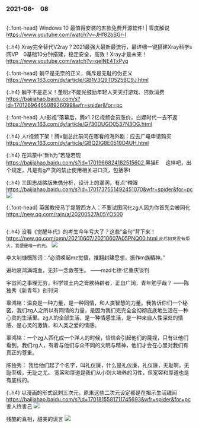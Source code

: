 ### 2021-06-　08
```note
```

{:.font-head}
Windows 10 最值得安装的五款免费开源软件! | 零度解说
<br>[
https://www.youtube.com/watch?v=JHf82bSGr-I
](
https://www.youtube.com/watch?v=JHf82bSGr-I
)

{:.h4}
Xray完全替代V2ray？2021最强大最新最流行，最详细一键搭建Xray科学s网VP　0基础10分钟搭建，稳定安全，高效！Xray才是未来！
<br>[
https://www.youtube.com/watch?v=qelNE4TxPyg
](
https://www.youtube.com/watch?v=qelNE4TxPyg
)

{:.font-head}
躺平是无奈的正义，痛斥是无耻的伪正义
<br>[
https://www.163.com/dy/article/GB1V3Q9T0525BC9J.html
](
https://www.163.com/dy/article/GB1V3Q9T0525BC9J.html
)

{:.h4}
躺平不是正义！董明z不能光鼓励年轻人天天打游戏、贷款消费
<br>[
https://baijiahao.baidu.com/s?id=1701269646508926099&wfr=spider&for=pc
](
https://baijiahao.baidu.com/s?id=1701269646508926099&wfr=spider&for=pc
)

{:.font-head}
人r影视”落幕后，腾x1.2亿视频会员涨价，白嫖时代一去不返
<br>[
https://www.163.com/dy/article/G730DUGD0537N3OG.html
](
https://www.163.com/dy/article/G730DUGD0537N3OG.html
)

{:.h4}
人r视频下架！腾x副总此前问在哪看的海外剧：应去广电申请购买
<br>[
https://www.163.com/dy/article/GBQ2IG8E0519D4UH.html
](
https://www.163.com/dy/article/GBQ2IG8E0519D4UH.html
)

{:.h4}
在鸿蒙中“新h为”若隐若现
<br>[
https://baijiahao.baidu.com/s?id=1701966824182515602
](
https://mbd.baidu.com/newspage/data/landingsuper?context=%7B%22nid%22%3A%22news_9584298002872412238%22%7D
)
黑猫E　
这样吧，出个规定，凡是有g产货的禁止使用相关进口货，包括茅t

{:.h4}
三国志战略版朱儁分析，设计上的漏洞，有点“辣眼
<br>[
https://baijiahao.baidu.com/s?id=1701737551492451070&wfr=spider&for=pc
](
https://baijiahao.baidu.com/s?id=1701737551492451070&wfr=spider&for=pc
)
![](https://pics2.baidu.com/feed/5d6034a85edf8db1a41109765a2e415c564e74fe.jpeg?token=6dc863774a71b47814c66b01d0548f92)

{:.font-head}
英国教授马丁提醒西方人：不要试图同化zg人因为你首先会被同化
<br>[
https://new.qq.com/rain/a/20200527A05YO500
](
https://new.qq.com/rain/a/20200527A05YO500
)
```tip
```

{:.h4}
没看《觉醒年代》的考生今年亏大了？这些”金句“背下来！
<br>[
https://new.qq.com/omn/20210607/20210607A05PNQ00.html
](
https://new.qq.com/omn/20210607/20210607A05PNQ00.html
)
`此后如竟没有炬火，我便是唯一的光。`
![](https://inews.gtimg.com/newsapp_bt/0/13623079849/)

李大钊慷慨陈词：“必须唤起mz觉悟，推翻封建思想，振作m族精神。”

遍地哀鸿满城血，无非一念救苍生。
——mzd七律·忆重庆谈判

宇宙间之事理无穷，科学领土内之膏腴待辟者，正自广阔，青年勉乎哉？
——陈独秀《新青年》创刊词

辜鸿铭：温良是一种力量，是一种同情，和人类智慧的力量。我告诉你们一个秘密，我们zg人之所以有同情的力量，是因为我们完完全全彻彻底底地生活在一种心灵的生活里。zg人的全部生活，是一种情感生活，是一种来自人性深处的情感，是心灵的激情，和人类之爱的情感。

辜鸿铭：一个zg人西化成一个洋人的时候，恰恰会引起他们的蔑视，只有让他们看到，我们zg人，有着与他们与众不同的文明与精神，他们才会在心里对我们有真正的尊重。

陈独秀：
我给他们起了个名字，叫礼仪廉，什么是礼仪廉，礼仪廉，无耻啊，无耻至极，无耻之尤。
宽容和厚道是我们从小到大培养的习性，但宽容和厚道也是有底线的。

{:.h4}
以漫画的形式讽刺三次元，原来这些二次元设定都是在揭示生活趣闻
<br>[
https://baijiahao.baidu.com/s?id=1701815581711745693&wfr=spider&for=pc
](
https://baijiahao.baidu.com/s?id=1701815581711745693&wfr=spider&for=pc
)
害人终害己
![](http://pics4.baidu.com/feed/5bafa40f4bfbfbed07777cad53d96a3eaec31fe3.png?token=ec0783336b0103d332e1f390ec221902)

残酷的真相，甜美的谎言
![](http://pics5.baidu.com/feed/9358d109b3de9c82e8d669f040a81d0218d843cb.png?token=885c148e4bfca011c3541ced27f91df8)
